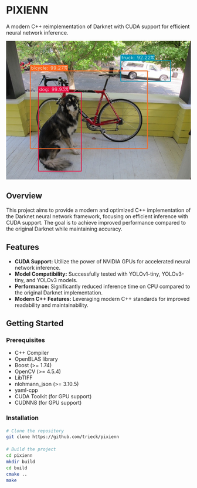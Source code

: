 # PIXIENN

A modern C++ reimplementation of Darknet with CUDA support for efficient neural network inference.

![Inference Result 1](resources/examples/predictions.jpg)

## Overview

This project aims to provide a modern and optimized C++ implementation of the Darknet neural network framework, focusing on efficient inference with CUDA support. The goal is to achieve improved performance compared to the original Darknet while maintaining accuracy.

## Features

- **CUDA Support:** Utilize the power of NVIDIA GPUs for accelerated neural network inference.
- **Model Compatibility:** Successfully tested with YOLOv1-tiny, YOLOv3-tiny, and YOLOv3 models.
- **Performance:** Significantly reduced inference time on CPU compared to the original Darknet implementation.
- **Modern C++ Features:** Leveraging modern C++ standards for improved readability and maintainability.

## Getting Started

### Prerequisites

- C++ Compiler
- OpenBLAS library
- Boost (>= 1.74)
- OpenCV (>= 4.5.4)
- LibTIFF
- nlohmann_json (>= 3.10.5)
- yaml-cpp
- CUDA Toolkit (for GPU support)
- CUDNN8 (for GPU support)

### Installation

```bash
# Clone the repository
git clone https://github.com/trieck/pixienn

# Build the project
cd pixienn
mkdir build
cd build
cmake ..
make
